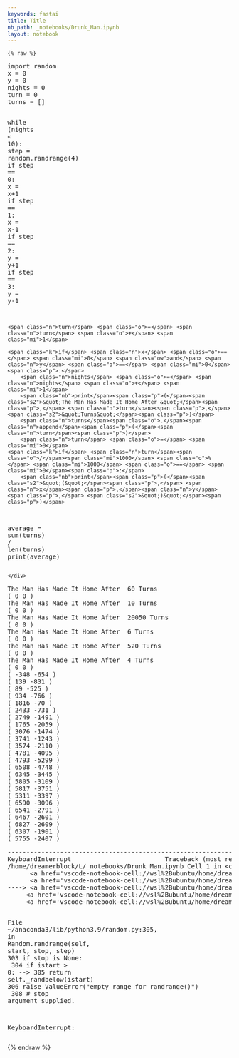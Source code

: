 ```yaml
---
keywords: fastai
title: Title
nb_path: _notebooks/Drunk_Man.ipynb
layout: notebook
---
```


<!--
#################################################
### THIS FILE WAS AUTOGENERATED! DO NOT EDIT! ###
#################################################
# file to edit: _notebooks/Drunk_Man.ipynb
-->

<div class="container" id="notebook-container">
        
    {% raw %}
    
<div class="cell border-box-sizing code_cell rendered">
<div class="input">

<div class="inner_cell">
    <div class="input_area">
<div class=" highlight hl-ipython3"><pre><span></span><span class="kn">import</span> <span class="nn">random</span>
<span class="n">x</span> <span class="o">=</span> <span class="mi">0</span>
<span class="n">y</span> <span class="o">=</span> <span class="mi">0</span>
<span class="n">nights</span> <span class="o">=</span> <span class="mi">0</span>
<span class="n">turn</span> <span class="o">=</span> <span class="mi">0</span>
<span class="n">turns</span> <span class="o">=</span> <span class="p">[]</span>

<span class="k">while</span> <span class="p">(</span><span class="n">nights</span> <span class="o">&lt;</span> <span class="mi">10</span><span class="p">):</span>
    <span class="n">step</span> <span class="o">=</span> <span class="n">random</span><span class="o">.</span><span class="n">randrange</span><span class="p">(</span><span class="mi">4</span><span class="p">)</span>
    <span class="k">if</span> <span class="n">step</span> <span class="o">==</span> <span class="mi">0</span><span class="p">:</span>
        <span class="n">x</span> <span class="o">=</span> <span class="n">x</span><span class="o">+</span><span class="mi">1</span>
    <span class="k">if</span> <span class="n">step</span> <span class="o">==</span> <span class="mi">1</span><span class="p">:</span>
        <span class="n">x</span> <span class="o">=</span> <span class="n">x</span><span class="o">-</span><span class="mi">1</span>
    <span class="k">if</span> <span class="n">step</span> <span class="o">==</span> <span class="mi">2</span><span class="p">:</span>
        <span class="n">y</span> <span class="o">=</span> <span class="n">y</span><span class="o">+</span><span class="mi">1</span>
    <span class="k">if</span> <span class="n">step</span> <span class="o">==</span> <span class="mi">3</span><span class="p">:</span>
        <span class="n">y</span> <span class="o">=</span> <span class="n">y</span><span class="o">-</span><span class="mi">1</span>
    
    <span class="n">turn</span> <span class="o">=</span> <span class="n">turn</span> <span class="o">+</span> <span class="mi">1</span>
    
    <span class="k">if</span> <span class="n">x</span> <span class="o">==</span> <span class="mi">0</span> <span class="ow">and</span> <span class="n">y</span> <span class="o">==</span> <span class="mi">0</span><span class="p">:</span>
        <span class="n">nights</span> <span class="o">=</span> <span class="n">nights</span> <span class="o">+</span> <span class="mi">1</span>
        <span class="nb">print</span><span class="p">(</span><span class="s2">&quot;The Man Has Made It Home After &quot;</span><span class="p">,</span> <span class="n">turn</span><span class="p">,</span> <span class="s2">&quot;Turns&quot;</span><span class="p">)</span>
        <span class="n">turns</span><span class="o">.</span><span class="n">append</span><span class="p">(</span><span class="n">turn</span><span class="p">)</span>
        <span class="n">turn</span> <span class="o">=</span> <span class="mi">0</span>
    <span class="k">if</span> <span class="n">turn</span><span class="o">/</span><span class="mi">1000</span> <span class="o">%</span> <span class="mi">1000</span> <span class="o">==</span> <span class="mi">0</span><span class="p">:</span>
        <span class="nb">print</span><span class="p">(</span><span class="s2">&quot;(&quot;</span><span class="p">,</span> <span class="n">x</span><span class="p">,</span><span class="n">y</span><span class="p">,</span> <span class="s2">&quot;)&quot;</span><span class="p">)</span>

<span class="n">average</span> <span class="o">=</span> <span class="nb">sum</span><span class="p">(</span><span class="n">turns</span><span class="p">)</span> <span class="o">/</span> <span class="nb">len</span><span class="p">(</span><span class="n">turns</span><span class="p">)</span>
<span class="nb">print</span><span class="p">(</span><span class="n">average</span><span class="p">)</span>
</pre></div>

    </div>
</div>
</div>

<div class="output_wrapper">
<div class="output">

<div class="output_area">

<div class="output_subarea output_stream output_stdout output_text">
<pre>The Man Has Made It Home After  60 Turns
( 0 0 )
The Man Has Made It Home After  10 Turns
( 0 0 )
The Man Has Made It Home After  20050 Turns
( 0 0 )
The Man Has Made It Home After  6 Turns
( 0 0 )
The Man Has Made It Home After  520 Turns
( 0 0 )
The Man Has Made It Home After  4 Turns
( 0 0 )
( -348 -654 )
( 139 -831 )
( 89 -525 )
( 934 -766 )
( 1816 -70 )
( 2433 -731 )
( 2749 -1491 )
( 1765 -2059 )
( 3076 -1474 )
( 3741 -1243 )
( 3574 -2110 )
( 4781 -4095 )
( 4793 -5299 )
( 6508 -4748 )
( 6345 -3445 )
( 5805 -3109 )
( 5817 -3751 )
( 5311 -3397 )
( 6590 -3096 )
( 6541 -2791 )
( 6467 -2601 )
( 6827 -2609 )
( 6307 -1901 )
( 5755 -2407 )
</pre>
</div>
</div>

<div class="output_area">

<div class="output_subarea output_text output_error">
<pre>
<span class="ansi-red-fg">---------------------------------------------------------------------------</span>
<span class="ansi-red-fg">KeyboardInterrupt</span>                         Traceback (most recent call last)
<span class="ansi-green-intense-fg ansi-bold">/home/dreamerblock/L/_notebooks/Drunk_Man.ipynb Cell 1</span> in <span class="ansi-cyan-fg">&lt;cell line: 8&gt;</span><span class="ansi-blue-fg">()</span>
<span class="ansi-green-intense-fg ansi-bold">      &lt;a href=&#39;vscode-notebook-cell://wsl%2Bubuntu/home/dreamerblock/L/_notebooks/Drunk_Man.ipynb#W0sdnNjb2RlLXJlbW90ZQ%3D%3D?line=5&#39;&gt;6&lt;/a&gt;</span> turns = []
<span class="ansi-green-intense-fg ansi-bold">      &lt;a href=&#39;vscode-notebook-cell://wsl%2Bubuntu/home/dreamerblock/L/_notebooks/Drunk_Man.ipynb#W0sdnNjb2RlLXJlbW90ZQ%3D%3D?line=7&#39;&gt;8&lt;/a&gt;</span> while (nights &lt; 10):
<span class="ansi-green-fg">----&gt; &lt;a href=&#39;vscode-notebook-cell://wsl%2Bubuntu/home/dreamerblock/L/_notebooks/Drunk_Man.ipynb#W0sdnNjb2RlLXJlbW90ZQ%3D%3D?line=8&#39;&gt;9&lt;/a&gt;</span>     step = random.randrange(4)
<span class="ansi-green-intense-fg ansi-bold">     &lt;a href=&#39;vscode-notebook-cell://wsl%2Bubuntu/home/dreamerblock/L/_notebooks/Drunk_Man.ipynb#W0sdnNjb2RlLXJlbW90ZQ%3D%3D?line=9&#39;&gt;10&lt;/a&gt;</span>     if step == 0:
<span class="ansi-green-intense-fg ansi-bold">     &lt;a href=&#39;vscode-notebook-cell://wsl%2Bubuntu/home/dreamerblock/L/_notebooks/Drunk_Man.ipynb#W0sdnNjb2RlLXJlbW90ZQ%3D%3D?line=10&#39;&gt;11&lt;/a&gt;</span>         x = x+1

File <span class="ansi-green-fg">~/anaconda3/lib/python3.9/random.py:305</span>, in <span class="ansi-cyan-fg">Random.randrange</span><span class="ansi-blue-fg">(self, start, stop, step)</span>
<span class="ansi-green-intense-fg ansi-bold">    303</span> if stop is None:
<span class="ansi-green-intense-fg ansi-bold">    304</span>     if istart &gt; 0:
<span class="ansi-green-fg">--&gt; 305</span>         return self._randbelow(istart)
<span class="ansi-green-intense-fg ansi-bold">    306</span>     raise ValueError(&#34;empty range for randrange()&#34;)
<span class="ansi-green-intense-fg ansi-bold">    308</span> # stop argument supplied.

<span class="ansi-red-fg">KeyboardInterrupt</span>: </pre>
</div>
</div>

</div>
</div>

</div>
    {% endraw %}

</div>
 


